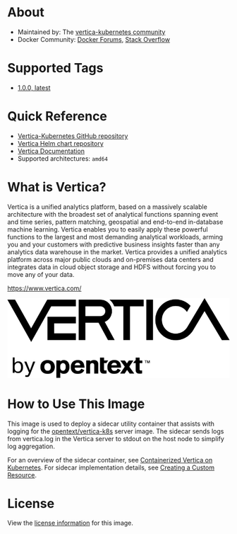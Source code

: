 # About

* Maintained by: The [vertica-kubernetes community](https://github.com/vertica/vertica-kubernetes)
* Docker Community: [Docker Forums](https://forums.docker.com/), [Stack Overflow](https://stackoverflow.com/questions/tagged/docker)

# Supported Tags

* [1.0.0, latest](https://github.com/vertica/vertica-kubernetes/blob/v1.2.0/docker-vlogger/Dockerfile)

# Quick Reference

* [Vertica-Kubernetes GitHub repository](https://github.com/vertica/vertica-kubernetes)
* [Vertica Helm chart repository](https://github.com/vertica/charts)
* [Vertica Documentation](https://www.vertica.com/docs/11.0.x/HTML/Content/Home.htm)
* Supported architectures: `amd64`

# What is Vertica?

Vertica is a unified analytics platform, based on a massively scalable architecture with the broadest set of analytical functions spanning event and time series, pattern matching, geospatial and end-to-end in-database machine learning. Vertica enables you to easily apply these powerful functions to the largest and most demanding analytical workloads, arming you and your customers with predictive business insights faster than any analytics data warehouse in the market. Vertica provides a unified analytics platform across major public clouds and on-premises data centers and integrates data in cloud object storage and HDFS without forcing you to move any of your data.

https://www.vertica.com/

![](https://raw.githubusercontent.com/vertica/vertica-kubernetes/main/vertica-logo.png)

# How to Use This Image

This image is used to deploy a sidecar utility container that assists with logging for the [opentext/vertica-k8s](https://hub.docker.com/r/opentext/vertica-k8s/tags?page=1&ordering=last_updated) server image. The sidecar sends logs from vertica.log in the Vertica server to stdout on the host node to simplify log aggregation.

For an overview of the sidecar container, see [Containerized Vertica on Kubernetes](https://www.vertica.com/docs/latest/HTML/Content/Authoring/Containers/Kubernetes/ContainerizedVerticaWithK8s.htm). For sidecar implementation details, see [Creating a Custom Resource](https://www.vertica.com/docs/latest/HTML/Content/Authoring/Containers/Kubernetes/Operator/CreatingCustomResource.htm).

# License

View the [license information](https://www.microfocus.com/en-us/legal/software-licensing) for this image.